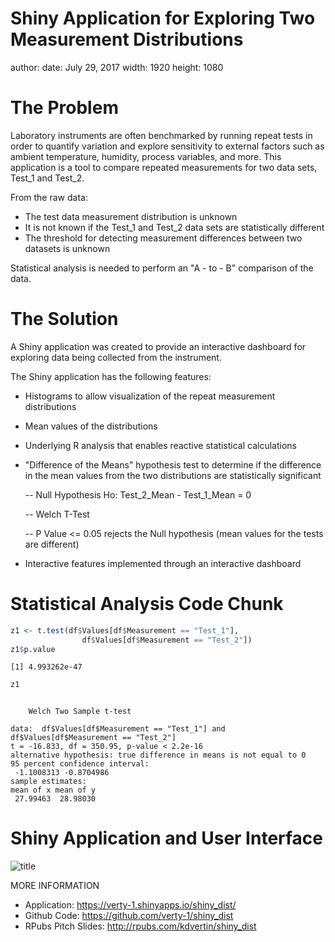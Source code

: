 Shiny Application for Exploring Two Measurement Distributions
========================================================
author:
date: July 29, 2017
width: 1920
height: 1080


The Problem
========================================================

Laboratory instruments are often benchmarked by running repeat tests in order
to quantify variation and explore sensitivity to external factors such as ambient
temperature, humidity, process variables, and more. This application is a tool
to compare repeated measurements for two data sets, Test_1 and Test_2.

From the raw data:

- The test data measurement distribution is unknown
- It is not known if the Test_1 and Test_2 data sets are statistically different
- The threshold for detecting measurement differences between two datasets is unknown

Statistical analysis is needed to perform an "A - to - B" comparison of the data.

The Solution
========================================================

A Shiny application was created to provide an interactive dashboard for
exploring data being collected from the instrument.

The Shiny application has the following features:

- Histograms to allow visualization of the repeat measurement distributions
- Mean values of the distributions
- Underlying R analysis that enables reactive statistical calculations
- "Difference of the Means" hypothesis test to determine if the difference in the
  mean values from the two distributions are statistically significant

    -- Null Hypothesis Ho: Test_2_Mean - Test_1_Mean = 0

    -- Welch T-Test

    -- P Value <= 0.05 rejects the Null hypothesis (mean values for the tests are different)

- Interactive features implemented through an interactive dashboard


Statistical Analysis Code Chunk
========================================================




```r
z1 <- t.test(df$Values[df$Measurement == "Test_1"],
                df$Values[df$Measurement == "Test_2"])
z1$p.value
```

```
[1] 4.993262e-47
```

```r
z1
```

```

	Welch Two Sample t-test

data:  df$Values[df$Measurement == "Test_1"] and df$Values[df$Measurement == "Test_2"]
t = -16.833, df = 350.95, p-value < 2.2e-16
alternative hypothesis: true difference in means is not equal to 0
95 percent confidence interval:
 -1.1008313 -0.8704986
sample estimates:
mean of x mean of y 
 27.99463  28.98030 
```


Shiny Application and User Interface
========================================================
![title](screenshot.png)

MORE INFORMATION
- Application: https://verty-1.shinyapps.io/shiny_dist/
- Github Code: https://github.com/verty-1/shiny_dist
- RPubs Pitch Slides: http://rpubs.com/kdvertin/shiny_dist




